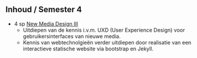 Inhoud **/ Semester 4**
-----------------------

 - 4 sp [New Media Design III](https://bamaflexweb.arteveldehs.be/BMFUIDetailxOLOD.aspx?a=64995&b=5&c=1)  
   - Uitdiepen van de kennis i.v.m. UXD (User Experience Design) voor gebruikersinterfaces van nieuwe media.
   - Kennis van webtechnolgieën verder uitdiepen door realisatie van een interactieve statische website via bootstrap en Jekyll.